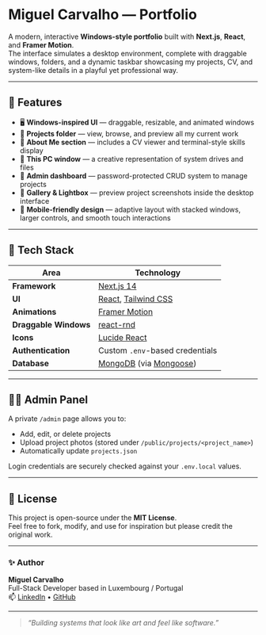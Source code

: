 # Miguel Carvalho — Portfolio

A modern, interactive **Windows-style portfolio** built with **Next.js**, **React**, and **Framer Motion**.  
The interface simulates a desktop environment, complete with draggable windows, folders, and a dynamic taskbar showcasing my projects, CV, and system-like details in a playful yet professional way.

---

## 🚀 Features

- 🖥️ **Windows-inspired UI** — draggable, resizable, and animated windows  
- 📁 **Projects folder** — view, browse, and preview all my current work  
- 💬 **About Me section** — includes a CV viewer and terminal-style skills display  
- 💾 **This PC window** — a creative representation of system drives and files  
- 🧩 **Admin dashboard** — password-protected CRUD system to manage projects  
- 📸 **Gallery & Lightbox** — preview project screenshots inside the desktop interface
- 📱 **Mobile-friendly design** — adaptive layout with stacked windows, larger controls, and smooth touch interactions  

---

## 🧰 Tech Stack

| Area | Technology |
|------|-------------|
| **Framework** | [Next.js 14](https://nextjs.org/) |
| **UI** | [React](https://react.dev/), [Tailwind CSS](https://tailwindcss.com/) |
| **Animations** | [Framer Motion](https://www.framer.com/motion/) |
| **Draggable Windows** | [react-rnd](https://github.com/bokuweb/react-rnd) |
| **Icons** | [Lucide React](https://lucide.dev/) |
| **Authentication** | Custom `.env`-based credentials |
| **Database** | [MongoDB](https://www.mongodb.com/) (via [Mongoose](https://mongoosejs.com/)) |

---

## 🧑‍💼 Admin Panel

A private `/admin` page allows you to:
- Add, edit, or delete projects  
- Upload project photos (stored under `/public/projects/<project_name>`)  
- Automatically update `projects.json`

Login credentials are securely checked against your `.env.local` values.

---

## 📄 License

This project is open-source under the **MIT License**.  
Feel free to fork, modify, and use for inspiration but please credit the original work.

---

### ✨ Author

**Miguel Carvalho**  
Full-Stack Developer based in Luxembourg / Portugal  
📫 [LinkedIn](https://www.linkedin.com/in/carvalho286) • [GitHub](https://github.com/Carvalho286)

---

> *“Building systems that look like art and feel like software.”*
